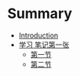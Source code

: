 # Summary

* [Introduction](README.md)
* [学习 笔记第一张](git/index.md)
  - [第一节](git/loclegit.md)  
  - [第二节](git/github.md)
